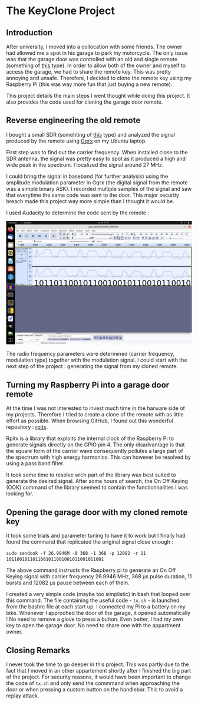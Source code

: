 # The KeyClone Project

## Introduction

After university, I moved into a collocation with some friends. The owner had allowed me a spot in his garage to park my motorcycle. The only issue was that the garage door was controlled with an old and single remote (something of [this](https://www.remotecontrol-express.com/remote+NICE+:+FLO1+OLD) type). In order to allow both of the owner and myself to access the garage, we had to share the remote key. This was pretty annoying and unsafe. Therefore, I decided to clone the remote key using my Raspberry Pi (this was way more fun that just buying a new remote).

This project details the main steps I went thought while doing this project. It also provides the code used for cloning the garage door remote.

## Reverse engineering the old remote

I bought a small SDR (somehting of [this](https://www.amazon.com.be/-/nl/SDR-ontvanger-full-band-ontvanger-RTL-SDR-radio-gedefinieerd-communicatiesysteem/dp/B08DDDVWFD/ref=asc_df_B08DDDVWFD/?hvadid=633370450780&hvpos=&hvnetw=g&hvrand=6136675819701338683&hvpone=&hvptwo=&hvqmt=&hvdev=c&hvdvcmdl=&hvlocint=&hvlocphy=20058&hvtargid=pla-1210215135834&psc=1) type) and analyzed the signal produced by the remote using [Gqrx](https://gqrx.dk/) on my Ubuntu laptop.

First step was to find out the carrier frequency. When installed close to the SDR antenna, the signal was pretty easy to spot as it produced a high and wide peak in the spectrum. I localized the signal around 27 MHz.

I could bring the signal in baseband (for further analysis) using the amplitude modulation parameter in Gqrx (the digital signal from the remote was a simple binary ASK). I recorded multiple samples of the signal and saw that everytime the same code was sent to the door. This major security breach made this project way more simple than I thought it would be.

I used Audacity to determine the code sent by the remote :

![myImage](block1_decoded.png)

The radio frequency parameters were determined (carrier frequency, modulation type) together with the modulation signal. I could start with the next step of the project : generating the signal from my cloned remote.

## Turning my Raspberry Pi into a garage door remote

At the time I was not interested to invest much time in the harware side of my projects. Therefore I tried to create a clone of the remote with as little effort as possible. When browsing GitHub, I found out this wonderful repository : [rpitx](https://github.com/F5OEO/rpitx).

Rpitx is a library that exploits the internal clock of the Raspberry Pi to generate signals directly on the GPIO pin 4. The only disadvantage is that the square form of the carrier wave consequently pollutes a large part of the spectrum with high energy harmonics. This can however be resolved by using a pass band filter.

It took some time to resolve wich part of the library was best suited to generate the desired signal. After some hours of search, the On Off Keying (OOK) command of the library seemed to contain the functionnalities I was looking for.

## Opening the garage door with my cloned remote key

It took some trials and parameter tuning to have it to work but I finally had found the command that replicated the original signal close enough :

```
sudo sendook -f 26.9946M -0 368 -1 368 -p 12082 -r 11 1011001011011001011001001011001011001
```

The above command instructs the Raspberry pi to generate an On Off Keying signal with carrier frequency 26.9946 MHz, 368 µs pulse duration, 11 bursts and 12082 µs pause between each of them.

I created a very simple code (maybe too simplistic) in bash that looped over this command. The file containing the useful code - ```tx.sh``` - is launched from the bashrc file at each start up. I connected my Pi to a battery on my bike. Whenever I approched the door of the garage, it opened automatically ! No need to remove a glove to press a button. Even better, I had my own key to open the garage door. No need to share one with the appartment owner.

## Closing Remarks

I never took the time to go deeper in this project. This was partly due to the fact that I moved in an other appartement shortly after I finished the big part of the project. For security reasons, it would have been important to change the code of ```tx.sh``` and only send the commmand when approaching the door or when pressing a custom button on the handlebar. This to avoid a replay attack.

